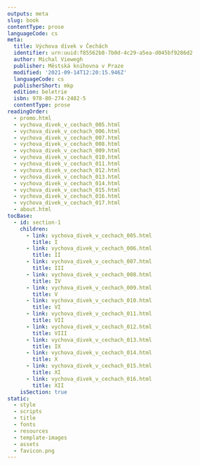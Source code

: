 ```yaml
---
outputs: meta
slug: book
contentType: prose
languageCode: cs
meta:
  title: Výchova dívek v Čechách
  identifier: urn:uuid:f85562b8-7b0d-4c29-a5ea-d045bf9286d2
  author: Michal Viewegh
  publisher: Městská knihovna v Praze
  modified: '2021-09-14T12:20:15.946Z'
  languageCode: cs
  publisherShort: mkp
  edition: beletrie
  isbn: 978-80-274-2482-5
  contentType: prose
readingOrder:
  - promo.html
  - vychova_divek_v_cechach_005.html
  - vychova_divek_v_cechach_006.html
  - vychova_divek_v_cechach_007.html
  - vychova_divek_v_cechach_008.html
  - vychova_divek_v_cechach_009.html
  - vychova_divek_v_cechach_010.html
  - vychova_divek_v_cechach_011.html
  - vychova_divek_v_cechach_012.html
  - vychova_divek_v_cechach_013.html
  - vychova_divek_v_cechach_014.html
  - vychova_divek_v_cechach_015.html
  - vychova_divek_v_cechach_016.html
  - vychova_divek_v_cechach_017.html
  - about.html
tocBase:
  - id: section-1
    children:
      - link: vychova_divek_v_cechach_005.html
        title: I
      - link: vychova_divek_v_cechach_006.html
        title: II
      - link: vychova_divek_v_cechach_007.html
        title: III
      - link: vychova_divek_v_cechach_008.html
        title: IV
      - link: vychova_divek_v_cechach_009.html
        title: V
      - link: vychova_divek_v_cechach_010.html
        title: VI
      - link: vychova_divek_v_cechach_011.html
        title: VII
      - link: vychova_divek_v_cechach_012.html
        title: VIII
      - link: vychova_divek_v_cechach_013.html
        title: IX
      - link: vychova_divek_v_cechach_014.html
        title: X
      - link: vychova_divek_v_cechach_015.html
        title: XI
      - link: vychova_divek_v_cechach_016.html
        title: XII
    isSection: true
static:
  - style
  - scripts
  - title
  - fonts
  - resources
  - template-images
  - assets
  - favicon.png
---
```

